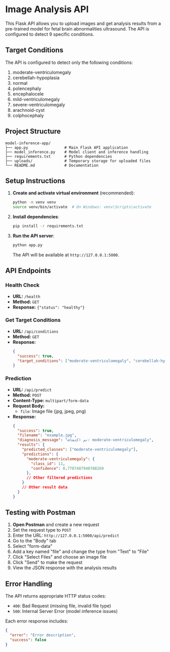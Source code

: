# Image Analysis API

This Flask API allows you to upload images and get analysis results from a pre-trained model for fetal brain abnormalities ultrasound. The API is configured to detect 9 specific conditions.

## Target Conditions

The API is configured to detect only the following conditions:
1. moderate-ventriculomegaly
2. cerebellah-hypoplasia
3. normal
4. polencephaly
5. encephalocele
6. mild-ventriculomegaly
7. severe-ventriculomegaly
8. arachnoid-cyst
9. colphocephaly

## Project Structure

```
model-inference-app/
├── app.py                # Main Flask API application
├── model_inference.py    # Model client and inference handling
├── requirements.txt      # Python dependencies
├── uploads/              # Temporary storage for uploaded files
└── README.md             # Documentation
```

## Setup Instructions

1. **Create and activate virtual environment** (recommended):
   ```bash
   python -m venv venv
   source venv/bin/activate  # On Windows: venv\Scripts\activate
   ```

2. **Install dependencies**:
   ```bash
   pip install -r requirements.txt
   ```

3. **Run the API server**:
   ```bash
   python app.py
   ```

   The API will be available at `http://127.0.0.1:5000`.

## API Endpoints

### Health Check
- **URL:** `/health`
- **Method:** `GET`
- **Response:** `{"status": "healthy"}`

### Get Target Conditions
- **URL:** `/api/conditions`
- **Method:** `GET`
- **Response:**
  ```json
  {
    "success": true,
    "target_conditions": ["moderate-ventriculomegaly", "cerebellah-hypoplasia", "normal", ...]
  }
  ```

### Prediction
- **URL:** `/api/predict`
- **Method:** `POST`
- **Content-Type:** `multipart/form-data`
- **Request Body:**
  - `file`: Image file (jpg, jpeg, png)
- **Response:**
  ```json
  {
    "success": true,
    "filename": "example.jpg",
    "diagnosis_message": "تم اكتشاف: moderate-ventriculomegaly",
    "results": {
      "predicted_classes": ["moderate-ventriculomegaly"],
      "predictions": {
        "moderate-ventriculomegaly": {
          "class_id": 11,
          "confidence": 0.7707487940788269
        },
        // Other filtered predictions
      }
      // Other result data
    }
  }
  ```

## Testing with Postman

1. **Open Postman** and create a new request
2. Set the request type to `POST`
3. Enter the URL: `http://127.0.0.1:5000/api/predict`
4. Go to the "Body" tab
5. Select "form-data"
6. Add a key named "file" and change the type from "Text" to "File"
7. Click "Select Files" and choose an image file
8. Click "Send" to make the request
9. View the JSON response with the analysis results

## Error Handling

The API returns appropriate HTTP status codes:
- `400`: Bad Request (missing file, invalid file type)
- `500`: Internal Server Error (model inference issues)

Each error response includes:
```json
{
  "error": "Error description",
  "success": false
}
```